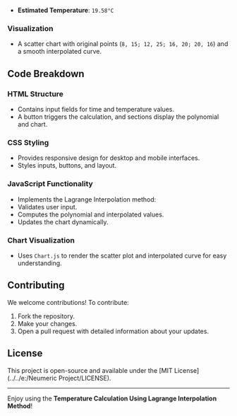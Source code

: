 - **Estimated Temperature**: `19.58°C`

### Visualization
- A scatter chart with original points (`8, 15; 12, 25; 16, 20; 20, 16`) and a smooth interpolated curve.

## Code Breakdown

### HTML Structure
- Contains input fields for time and temperature values.
- A button triggers the calculation, and sections display the polynomial and chart.

### CSS Styling
- Provides responsive design for desktop and mobile interfaces.
- Styles inputs, buttons, and layout.

### JavaScript Functionality
- Implements the Lagrange Interpolation method:
- Validates user input.
- Computes the polynomial and interpolated values.
- Updates the chart dynamically.

### Chart Visualization
- Uses `Chart.js` to render the scatter plot and interpolated curve for easy understanding.

## Contributing

We welcome contributions! To contribute:
1. Fork the repository.
2. Make your changes.
3. Open a pull request with detailed information about your updates.

## License

This project is open-source and available under the [MIT License](../../e:/Neumeric Project/LICENSE).

---

Enjoy using the **Temperature Calculation Using Lagrange Interpolation Method**!
